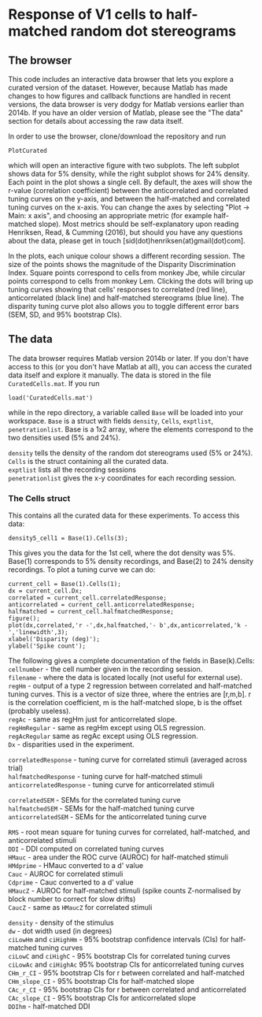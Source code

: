 # Response of V1 cells to half-matched random dot stereograms

## The browser
This code includes an interactive data browser that lets you explore a curated
version of the dataset. However, because Matlab has made changes to how figures
and callback functions are handled in recent versions, the data browser is very
dodgy for Matlab versions earlier than 2014b. If you have an older version of Matlab,
please see the "The data" section for details about accessing the raw data itself.

In order to use the browser, clone/download the repository and run
```
PlotCurated
```
which will open an interactive figure with two subplots. The left subplot shows data for 5% density, while
the right subplot shows for 24% density. Each point in the plot shows a single cell. By default, the axes 
will show the r-value (correlation coefficient) between the anticorrelated and correlated tuning curves on 
the y-axis, and between the half-matched and correlated tuning curves on the x-axis. You can change the
axes by selecting "Plot -> Main: x axis", and choosing an appropriate metric (for example half-matched slope).
Most metrics should be self-explanatory upon reading Henriksen, Read, & Cumming (2016), but should you have
any questions about the data, please get in touch [sid(dot)henriksen(at)gmail(dot)com].

In the plots, each unique colour shows a different recording session. The size of the points shows the magnitude of
the Disparity Discrimination Index. Square points correspond to cells from monkey Jbe, while circular points correspond 
to cells from monkey Lem. Clicking the dots will bring up tuning curves showing that cells' responses to correlated (red line),
anticorrelated (black line) and half-matched stereograms (blue line). The disparity tuning curve plot also allows you to
toggle different error bars (SEM, SD, and 95% bootstrap CIs). 

## The data
The data browser requires Matlab version 2014b or later. If you don't have access to this (or you don't have Matlab at all),
you can access the curated data itself and explore it manually. The data is stored in the file `CuratedCells.mat`. If you run
```
load('CuratedCells.mat')
```
while in the repo directory, a variable called `Base` will be loaded into your workspace. `Base` is a struct with fields
`density`, `Cells`, `exptlist`, `penetrationlist`. Base is a 1x2 array, where the elements correspond to the two densities
used (5% and 24%).

`density` tells the density of the random dot stereograms used (5% or 24%).  
`Cells` is the struct containing all the curated data.  
`exptlist` lists all the recording sessions  
`penetrationlist` gives the x-y coordinates for each recording session.  

### The Cells struct
This contains all the curated data for these experiments. To access this data:
```
density5_cell1 = Base(1).Cells(3);
```
This gives you the data for the 1st cell, where the dot density was 5%. Base(1)
corresponds to 5% density recordings, and Base(2) to 24% density recordings.
To plot a tuning curve we can do:
```
current_cell = Base(1).Cells(1);
dx = current_cell.Dx;
correlated = current_cell.correlatedResponse;
anticorrelated = current_cell.anticorrelatedResponse;
halfmatched = current_cell.halfmatchedResponse;
figure();
plot(dx,correlated,'r -',dx,halfmatched,'- b',dx,anticorrelated,'k -','linewidth',3);
xlabel('Disparity (deg)');
ylabel('Spike count');
```

The following gives a complete documentation of the fields in Base(k).Cells:
`cellnumber` - the cell number given in the recording session.  
`filename` - where the data is located locally (not useful for external use).  
`regHm` - output of a type 2 regression between correlated and half-matched tuning curves.
This is a vector of size three, where the entries are [r,m,b]. r is the correlation coefficient,
m is the half-matched slope, b is the offset (probably useless).  
`regAc` - same as regHm just for anticorrelated slope.  
`regHmRegular` - same as regHm except using OLS regression.  
`regAcRegular` same as regAc except using OLS regression.  
`Dx` - disparities used in the experiment.

`correlatedResponse` - tuning curve for correlated stimuli (averaged across trial)  
`halfmatchedResponse` - tuning curve for half-matched stimuli  
`anticorrelatedResponse` - tuning curve for anticorrelated stimuli  

`correlatedSEM` - SEMs for the correlated tuning curve  
`halfmatchedSEM` - SEMs for the half-matched tuning curve  
`anticorrelatedSEM` - SEMs for the anticorrelated tuning curve  

`RMS` - root mean square for tuning curves for correlated, half-matched, and anticorrelated stimuli  
`DDI` - DDI computed on correlated tuning curves  
`HMauc` - area under the ROC curve (AUROC) for half-matched stimuli  
`HMdprime` - HMauc converted to a d' value  
`Cauc` - AUROC for correlated stimuli  
`Cdprime` - Cauc converted to a d' value  
`HMaucZ` - AUROC for half-matched stimuli (spike counts Z-normalised by block number to correct for slow drifts)  
`CaucZ` - same as `HMaucZ` for correlated stimuli  

`density` - density of the stimulus  
`dw` - dot width used (in degrees)  
`ciLowHm` and `ciHighHm` - 95% bootstrap confidence intervals (CIs) for half-matched tuning curves  
`ciLowC` and `ciHighC` - 95% bootstrap CIs for correlated tuning curves  
`ciLowAc` and `ciHighAc` 95% bootstrap CIs for anticorrelated tuning curves  
`CHm_r_CI` - 95% bootstrap CIs for r between correlated and half-matched  
`CHm_slope_CI` - 95% bootstrap CIs for half-matched slope  
`CAc_r_CI` - 95% bootstrap CIs for r between correlated and anticorrelated  
`CAc_slope_CI` - 95% bootstrap CIs for anticorrelated slope  
`DDIhm` - half-matched DDI  